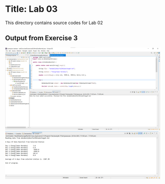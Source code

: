 # Title: Lab 03

This directory contains source codes for Lab 02

## Output from Exercise 3

![image](https://github.com/EuniceFoo533/dadrepository/blob/main/workspace-dadlabs/lab03/images/OutputExercise03(1).png)
![image](https://github.com/EuniceFoo533/dadrepository/blob/main/workspace-dadlabs/lab03/images/OutputExercise03(2).png)
